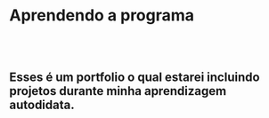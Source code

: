 <h1>Aprendendo a programa</h1>
<br>
<br>
<h2>Esses é um portfolio o qual estarei incluindo projetos durante minha aprendizagem autodidata.</h2>
